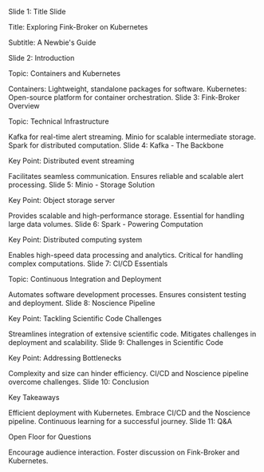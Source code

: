 
Slide 1: Title Slide

Title: Exploring Fink-Broker on Kubernetes

Subtitle: A Newbie's Guide

Slide 2: Introduction

Topic: Containers and Kubernetes

Containers: Lightweight, standalone packages for software.
Kubernetes: Open-source platform for container orchestration.
Slide 3: Fink-Broker Overview

Topic: Technical Infrastructure

Kafka for real-time alert streaming.
Minio for scalable intermediate storage.
Spark for distributed computation.
Slide 4: Kafka - The Backbone

Key Point: Distributed event streaming

Facilitates seamless communication.
Ensures reliable and scalable alert processing.
Slide 5: Minio - Storage Solution

Key Point: Object storage server

Provides scalable and high-performance storage.
Essential for handling large data volumes.
Slide 6: Spark - Powering Computation

Key Point: Distributed computing system

Enables high-speed data processing and analytics.
Critical for handling complex computations.
Slide 7: CI/CD Essentials

Topic: Continuous Integration and Deployment

Automates software development processes.
Ensures consistent testing and deployment.
Slide 8: Noscience Pipeline

Key Point: Tackling Scientific Code Challenges

Streamlines integration of extensive scientific code.
Mitigates challenges in deployment and scalability.
Slide 9: Challenges in Scientific Code

Key Point: Addressing Bottlenecks

Complexity and size can hinder efficiency.
CI/CD and Noscience pipeline overcome challenges.
Slide 10: Conclusion

Key Takeaways

Efficient deployment with Kubernetes.
Embrace CI/CD and the Noscience pipeline.
Continuous learning for a successful journey.
Slide 11: Q&A

Open Floor for Questions

Encourage audience interaction.
Foster discussion on Fink-Broker and Kubernetes.




